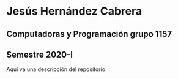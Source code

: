 # Jesús Hernández Cabrera
## Computadoras y Programación grupo 1157
## Semestre 2020-I

Aquí va una descripción del repositorio
